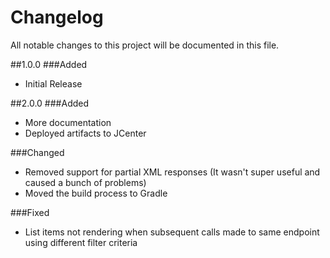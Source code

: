 Changelog
===
All notable changes to this project will be documented in this file.

##1.0.0
###Added

* Initial Release

##2.0.0
###Added

* More documentation
* Deployed artifacts to JCenter

###Changed

* Removed support for partial XML responses (It wasn't super useful and caused a bunch of problems)
* Moved the build process to Gradle

###Fixed

* List items not rendering when subsequent calls made to same endpoint using different filter criteria
